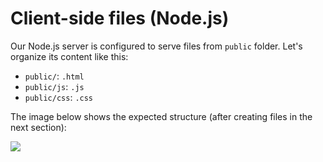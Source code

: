 # Client-side files (Node.js)

Our Node.js server is configured to serve files from `public` folder. Let's organize its content like this:

- `public/`: `.html` 
- `public/js`: `.js`
- `public/css`: `.css`

The image below shows the expected structure (after creating files in the next section):

![](_media/nodejs/vs_code_allfiles_ui.png)